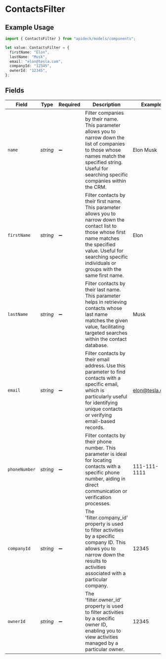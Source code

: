 # ContactsFilter

## Example Usage

```typescript
import { ContactsFilter } from "apideck/models/components";

let value: ContactsFilter = {
  firstName: "Elon",
  lastName: "Musk",
  email: "elon@tesla.com",
  companyId: "12345",
  ownerId: "12345",
};
```

## Fields

| Field                                                                                                                                                                                                                               | Type                                                                                                                                                                                                                                | Required                                                                                                                                                                                                                            | Description                                                                                                                                                                                                                         | Example                                                                                                                                                                                                                             |
| ----------------------------------------------------------------------------------------------------------------------------------------------------------------------------------------------------------------------------------- | ----------------------------------------------------------------------------------------------------------------------------------------------------------------------------------------------------------------------------------- | ----------------------------------------------------------------------------------------------------------------------------------------------------------------------------------------------------------------------------------- | ----------------------------------------------------------------------------------------------------------------------------------------------------------------------------------------------------------------------------------- | ----------------------------------------------------------------------------------------------------------------------------------------------------------------------------------------------------------------------------------- |
| `name`                                                                                                                                                                                                                              | *string*                                                                                                                                                                                                                            | :heavy_minus_sign:                                                                                                                                                                                                                  | Filter companies by their name. This parameter allows you to narrow down the list of companies to those whose names match the specified string. Useful for searching specific companies within the CRM.                             | Elon Musk                                                                                                                                                                                                                           |
| `firstName`                                                                                                                                                                                                                         | *string*                                                                                                                                                                                                                            | :heavy_minus_sign:                                                                                                                                                                                                                  | Filter contacts by their first name. This parameter allows you to narrow down the contact list to those whose first name matches the specified value. Useful for searching specific individuals or groups with the same first name. | Elon                                                                                                                                                                                                                                |
| `lastName`                                                                                                                                                                                                                          | *string*                                                                                                                                                                                                                            | :heavy_minus_sign:                                                                                                                                                                                                                  | Filter contacts by their last name. This parameter helps in retrieving contacts whose last name matches the given value, facilitating targeted searches within the contact database.                                                | Musk                                                                                                                                                                                                                                |
| `email`                                                                                                                                                                                                                             | *string*                                                                                                                                                                                                                            | :heavy_minus_sign:                                                                                                                                                                                                                  | Filter contacts by their email address. Use this parameter to find contacts with a specific email, which is particularly useful for identifying unique contacts or verifying email-based records.                                   | elon@tesla.com                                                                                                                                                                                                                      |
| `phoneNumber`                                                                                                                                                                                                                       | *string*                                                                                                                                                                                                                            | :heavy_minus_sign:                                                                                                                                                                                                                  | Filter contacts by their phone number. This parameter is ideal for locating contacts with a specific phone number, aiding in direct communication or verification processes.                                                        | 111-111-1111                                                                                                                                                                                                                        |
| `companyId`                                                                                                                                                                                                                         | *string*                                                                                                                                                                                                                            | :heavy_minus_sign:                                                                                                                                                                                                                  | The 'filter.company_id' property is used to filter activities by a specific company ID. This allows you to narrow down the results to activities associated with a particular company.                                              | 12345                                                                                                                                                                                                                               |
| `ownerId`                                                                                                                                                                                                                           | *string*                                                                                                                                                                                                                            | :heavy_minus_sign:                                                                                                                                                                                                                  | The 'filter.owner_id' property is used to filter activities by a specific owner ID, enabling you to view activities managed by a particular owner.                                                                                  | 12345                                                                                                                                                                                                                               |